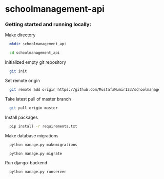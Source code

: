 
# schoolmanagement-api

### Getting started and running locally:


Make directory
```bash
  mkdir schoolmanagement_api
```
```bash
  cd schoolmanagement_api
```

Initialized empty git repository
```bash
  git init
```

Set remote origin
```bash
  git remote add origin https://github.com/MustafaMunir123/schoolmanagement-api.git
```

Take latest pull of master branch
```bash
  git pull origin master
```

Install packages
```bash
  pip install -r requirements.txt
```
Make database migrations
```bash
  python manage.py makemigrations
```
```bash
  python manage.py migrate
```

Run django-backend
```bash
  python manage.py runserver
```
